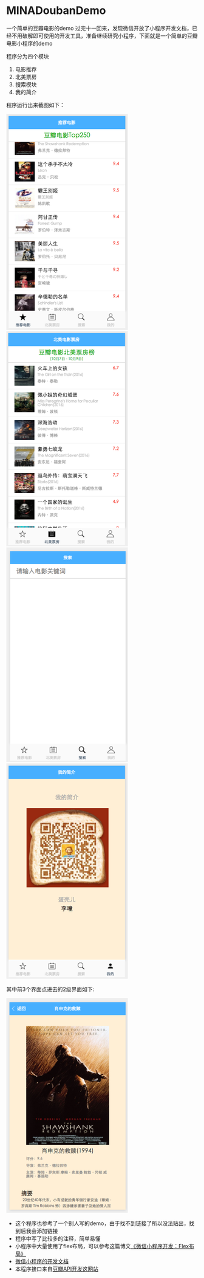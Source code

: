 # MINADoubanDemo
一个简单的豆瓣电影的demo
过完十一回来，发现微信开放了小程序开发文档，已经不用破解即可使用的开发工具，准备继续研究小程序，下面就是一个简单的豆瓣电影小程序的demo

程序分为四个模块
1. 电影推荐
2. 北美票房
3. 搜索模块
4. 我的简介

程序运行出来截图如下：

<img src="https://github.com/litong19930321/MINADoubanDemo/blob/master/1.png" width="320px" />
<img src="https://github.com/litong19930321/MINADoubanDemo/blob/master/2.png" width="320px" />
<img src="https://github.com/litong19930321/MINADoubanDemo/blob/master/3.png" width="320px" />
<img src="https://github.com/litong19930321/MINADoubanDemo/blob/master/4.png" width="320px" />

其中前3个界面点进去的2级界面如下:


<img src="https://github.com/litong19930321/MINADoubanDemo/blob/master/1-1.png" width="320px" />

- 这个程序也参考了一个别人写的demo，由于找不到链接了所以没法贴出，找到后我会添加链接
- 程序中写了比较多的注释，简单易懂
- 小程序中大量使用了flex布局，可以参考这篇博文[《微信小程序开发：Flex布局》](http://www.jianshu.com/p/f82262002f8a/comments/4720426#comment-4720426)
- [微信小程序的开发文档](https://mp.weixin.qq.com/debug/wxadoc/dev/?t=1474643026176)
- 本程序接口来自[豆瓣API开发这网站](https://developers.douban.com/wiki/?title=guide)

